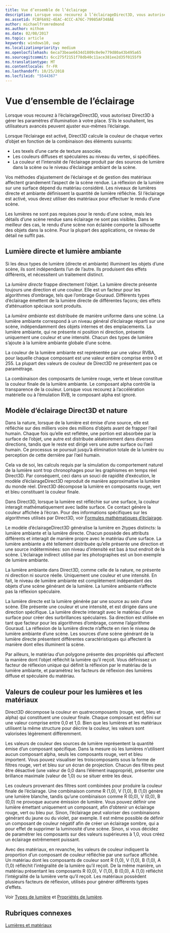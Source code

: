 ```yaml
---
title: Vue d’ensemble de l’éclairage
description: Lorsque vous recourez à l’éclairageDirect3D, vous autorisez Direct3D à gérer les paramètres d’illumination à votre place. S’ils le souhaitent, les utilisateurs avancés peuvent ajuster eux-mêmes l’éclairage.
ms.assetid: FCBF6A92-4EAC-4CCC-A76C-79985AF348AE
author: michaelfromredmond
ms.author: mithom
ms.date: 02/08/2017
ms.topic: article
keywords: windows10, uwp
ms.localizationpriority: medium
ms.openlocfilehash: 6eca73beae6634d1809c0e9e779d80a43b495a65
ms.sourcegitcommit: 6cc275f2151f78db40c11ace381ee2d35f0155f9
ms.translationtype: MT
ms.contentlocale: fr-FR
ms.lasthandoff: 10/25/2018
ms.locfileid: "5544367"
---
```

# <a name="lighting-overview"></a>Vue d’ensemble de l’éclairage

Lorsque vous recourez à l’éclairageDirect3D, vous autorisez Direct3D à gérer les paramètres d’illumination à votre place. S’ils le souhaitent, les utilisateurs avancés peuvent ajuster eux-mêmes l’éclairage.

Lorsque l’éclairage est activé, Direct3D calcule la couleur de chaque vertex d’objet en fonction de la combinaison des éléments suivants:

-   Les texels d’une carte de texture associée.
-   Les couleurs diffuses et spéculaires au niveau du vertex, si spécifiées.
-   La couleur et l’intensité de l’éclairage produit par des sources de lumière dans la scène ou le niveau d’éclairage ambiant de la scène.

Vos méthodes d’ajustement de l’éclairage et de gestion des matériaux affectent grandement l’aspect de la scène rendue. La réflexion de la lumière sur une surface dépend du matériau considéré. Les niveaux de lumières directe et ambiante définissent la quantité de lumière réfléchie. SI l’éclairage est activé, vous devez utiliser des matériaux pour effectuer le rendu d’une scène.

Les lumières ne sont pas requises pour le rendu d’une scène, mais les détails d’une scène rendue sans éclairage ne sont pas visibles. Dans le meilleur des cas, le rendu d’une scène non éclairée comporte la silhouette des objets dans la scène. Pour la plupart des applications, ce niveau de détail ne suffit pas.

## <a name="span-iddirectlightvsambientlightspanspan-iddirectlightvsambientlightspandirect-light-vs-ambient-light"></a><span id="direct_light_vs._ambient_light"></span><span id="DIRECT_LIGHT_VS._AMBIENT_LIGHT"></span>Lumière directe et lumière ambiante


Si les deux types de lumière (directe et ambiante) illuminent les objets d’une scène, ils sont indépendants l’un de l’autre. Ils produisent des effets différents, et nécessitent un traitement distinct.

La *lumière directe* frappe directement l’objet. La lumière directe présente toujours une direction et une couleur. Elle est un facteur pour les algorithmes d’ombrage, tels que l’ombrage Gouraud. Différents types d’éclairage émettent de la lumière directe de différentes façons; des effets d’atténuation spéciaux sont produits.

La *lumière ambiante* est distribuée de manière uniforme dans une scène. La lumière ambiante correspond à un niveau général d’éclairage réparti sur une scène, indépendamment des objets internes et des emplacements. La lumière ambiante, qui ne présente ni position ni direction, présente uniquement une couleur et une intensité. Chacun des types de lumière s’ajoute à la lumière ambiante globale d’une scène.

La couleur de la lumière ambiante est représentée par une valeur RVBA, pour laquelle chaque composant est une valeur entière comprise entre 0 et 255. La plupart des valeurs de couleur de Direct3D ne présentent pas ce paramétrage.

La combinaison des composants de lumière rouge, verte et bleue constitue la couleur finale de la lumière ambiante. Le composant alpha contrôle la transparence de la couleur. Lorsque vous recourez à l’accélération matérielle ou à l’émulation RVB, le composant alpha est ignoré.

## <a name="span-iddirect3dlightmodelvsnaturespanspan-iddirect3dlightmodelvsnaturespandirect3d-light-model-vs-nature"></a><span id="direct3d_light_model_vs._nature"></span><span id="DIRECT3D_LIGHT_MODEL_VS._NATURE"></span>Modèle d’éclairage Direct3D et nature


Dans la nature, lorsque de la lumière est émise d’une source, elle est réfléchie sur des milliers voire des millions d’objets avant de frapper l’œil humain. Chaque fois qu’elle est reflétée, une portion est absorbée par la surface de l’objet, une autre est distribuée aléatoirement dans diverses directions, tandis que le reste est dirigé vers une autre surface ou l’œil humain. Ce processus se poursuit jusqu’à élimination totale de la lumière ou perception de cette dernière par l’œil humain.

Cela va de soi, les calculs requis par la simulation du comportement naturel de la lumière sont trop chronophages pour les graphismes en temps réel Direct3D. Par conséquent, ceci dans un souci de rapidité d’exécution, le modèle d’éclairageDirect3D reproduit de manière approximative la lumière du monde réel. Direct3D décompose la lumière en composants rouge, vert et bleu constituant la couleur finale.

Dans Direct3D, lorsque la lumière est réfléchie sur une surface, la couleur interagit mathématiquement avec ladite surface. Ce contact génère la couleur affichée à l’écran. Pour des informations spécifiques sur les algorithmes utilisés par Direct3D, voir [Formules mathématiques d’éclairage](mathematics-of-lighting.md).

Le modèle d’éclairageDirect3D généralise la lumière en 2types distincts: la lumière ambiante et la lumière directe. Chacun possède des attributs différents et interagit de manière propre avec le matériau d’une surface. La lumière ambiante a été tellement distribuée qu’elle présente une direction et une source indéterminées: son niveau d’intensité est bas à tout endroit de la scène. L’éclairage indirect utilisé par les photographes est un bon exemple de lumière ambiante.

La lumière ambiante dans Direct3D, comme celle de la nature, ne présente ni direction ni source réelle. Uniquement une couleur et une intensité. En fait, le niveau de lumière ambiante est complètement indépendant des objets d’une scène générant de la lumière. La lumière ambiante n’affecte pas la réflexion spéculaire.

La lumière directe est la lumière générée par une source au sein d’une scène. Elle présente une couleur et une intensité, et est dirigée dans une direction spécifique. La lumière directe interagit avec le matériau d’une surface pour créer des surbrillances spéculaires. Sa direction est utilisée en tant que facteur pour les algorithmes d’ombrage, comme l’algorithme Gouraud. La réflexion de la lumière directe n’affecte en rien le niveau de lumière ambiante d’une scène. Les sources d’une scène générant de la lumière directe présentent différentes caractéristiques qui affectent la manière dont elles illuminent la scène.

Par ailleurs, le matériau d’un polygone présente des propriétés qui affectent la manière dont l’objet réfléchit la lumière qu’il reçoit. Vous définissez un facteur de réflexion unique qui définit la réflexion par le matériau de la lumière ambiante, et paramétrez les facteurs de réflexion des lumières diffuse et spéculaire du matériau.

## <a name="span-idcolorvaluesforlightsandmaterialsspanspan-idcolorvaluesforlightsandmaterialsspanspan-idcolorvaluesforlightsandmaterialsspancolor-values-for-lights-and-materials"></a><span id="Color_Values_for_Lights_and_Materials"></span><span id="color_values_for_lights_and_materials"></span><span id="COLOR_VALUES_FOR_LIGHTS_AND_MATERIALS"></span>Valeurs de couleur pour les lumières et les matériaux


Direct3D décompose la couleur en quatrecomposants (rouge, vert, bleu et alpha) qui constituent une couleur finale. Chaque composant est défini sur une valeur comprise entre 0,0 et 1,0. Bien que les lumières et les matériaux utilisent la même structure pour décrire la couleur, les valeurs sont valorisées légèrement différemment.

Les valeurs de couleur des sources de lumière représentent la quantité émise d’un composant spécifique. Dans la mesure où les lumières n’utilisent aucun composant alpha, seuls les composants rouge, vert et bleu importent. Vous pouvez visualiser les troiscomposants sous la forme de filtres rouge, vert et bleu sur un écran de projection. Chacun des filtres peut être désactivé (une valeur de 0,0 dans l’élément inapproprié), présenter une brillance maximale (valeur de 1,0) ou se situer entre les deux.

Les couleurs provenant des filtres sont combinées pour produire la couleur finale de l’éclairage. Une combinaison comme R (1,0), V (1,0), B (1,0) génère une lumière blanche, tandis qu’une combinaison comme R (0,0), V (0,0), B (0,0) ne provoque aucune émission de lumière. Vous pouvez définir une lumière émettant uniquement un composant, afin d’obtenir un éclairage rouge, vert ou bleu pur. Sinon, l’éclairage peut valoriser des combinaisons générant du jaune ou du violet, par exemple. Il est même possible de définir un composant de couleur négatif afin de créer un éclairage sombre, qui a pour effet de supprimer la luminosité d’une scène. Sinon, si vous décidez de paramétrer les composants sur des valeurs supérieures à 1,0, vous créez un éclairage extrêmement puissant.

Avec des matériaux, en revanche, les valeurs de couleur indiquent la proportion d’un composant de couleur réfléchie par une surface affichée. Un matériau dont les composants de couleur sont R (1,0), V (1,0), B (1,0), A (1,0) réfléchit l’intégralité de la lumière qu’il reçoit. De la même manière, un matériau présentant les composants R (0,0), V (1,0), B (0,0), A (1,0) réfléchit l’intégralité de la lumière verte qu’il reçoit. Les matériaux possèdent plusieurs facteurs de réflexion, utilisés pour générer différents types d’effets.

Voir [Types de lumière](light-types.md) et [Propriétés de lumière](light-properties.md).

## <a name="span-idrelated-topicsspanrelated-topics"></a><span id="related-topics"></span>Rubriques connexes


[Lumières et matériaux](lights-and-materials.md)

 

 




